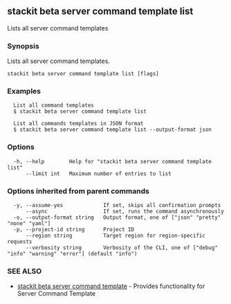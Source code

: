 ## stackit beta server command template list

Lists all server command templates

### Synopsis

Lists all server command templates.

```
stackit beta server command template list [flags]
```

### Examples

```
  List all command templates
  $ stackit beta server command template list

  List all commands templates in JSON format
  $ stackit beta server command template list --output-format json
```

### Options

```
  -h, --help        Help for "stackit beta server command template list"
      --limit int   Maximum number of entries to list
```

### Options inherited from parent commands

```
  -y, --assume-yes             If set, skips all confirmation prompts
      --async                  If set, runs the command asynchronously
  -o, --output-format string   Output format, one of ["json" "pretty" "none" "yaml"]
  -p, --project-id string      Project ID
      --region string          Target region for region-specific requests
      --verbosity string       Verbosity of the CLI, one of ["debug" "info" "warning" "error"] (default "info")
```

### SEE ALSO

* [stackit beta server command template](./stackit_beta_server_command_template.md)	 - Provides functionality for Server Command Template

